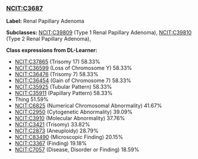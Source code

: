 
### [NCIT:C3687](http://purl.obolibrary.org/obo/NCIT_C3687)
**Label:** Renal Papillary Adenoma

**Subclasses:** [NCIT:C39809](http://purl.obolibrary.org/obo/NCIT_C39809) (Type 1 Renal Papillary Adenoma), [NCIT:C39810](http://purl.obolibrary.org/obo/NCIT_C39810) (Type 2 Renal Papillary Adenoma), 

**Class expressions from DL-Learner:**

- [NCIT:C37865](http://purl.obolibrary.org/obo/NCIT_C37865) (Trisomy 17) 58.33%
- [NCIT:C36599](http://purl.obolibrary.org/obo/NCIT_C36599) (Loss of Chromosome Y) 58.33%
- [NCIT:C36476](http://purl.obolibrary.org/obo/NCIT_C36476) (Trisomy 7) 58.33%
- [NCIT:C36454](http://purl.obolibrary.org/obo/NCIT_C36454) (Gain of Chromosome 7) 58.33%
- [NCIT:C35925](http://purl.obolibrary.org/obo/NCIT_C35925) (Tubular Pattern) 58.33%
- [NCIT:C35911](http://purl.obolibrary.org/obo/NCIT_C35911) (Papillary Pattern) 58.33%
- Thing 51.59%
- [NCIT:C6825](http://purl.obolibrary.org/obo/NCIT_C6825) (Numerical Chromosomal Abnormality) 41.67%
- [NCIT:C2950](http://purl.obolibrary.org/obo/NCIT_C2950) (Cytogenetic Abnormality) 39.09%
- [NCIT:C3910](http://purl.obolibrary.org/obo/NCIT_C3910) (Molecular Abnormality) 37.76%
- [NCIT:C3421](http://purl.obolibrary.org/obo/NCIT_C3421) (Trisomy) 33.82%
- [NCIT:C2873](http://purl.obolibrary.org/obo/NCIT_C2873) (Aneuploidy) 28.79%
- [NCIT:C83490](http://purl.obolibrary.org/obo/NCIT_C83490) (Microscopic Finding) 20.15%
- [NCIT:C3367](http://purl.obolibrary.org/obo/NCIT_C3367) (Finding) 19.18%
- [NCIT:C7057](http://purl.obolibrary.org/obo/NCIT_C7057) (Disease, Disorder or Finding) 18.59%


